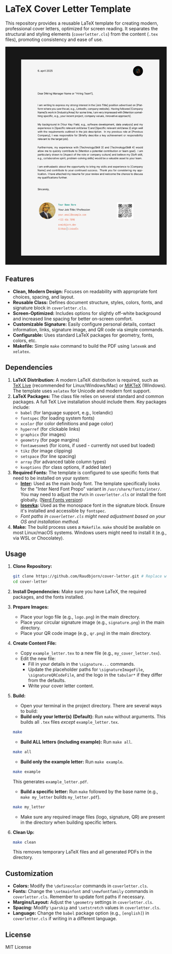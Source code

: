 # LaTeX Cover Letter Template

This repository provides a reusable LaTeX template for creating modern, professional cover letters, optimized for screen reading. It separates the structural and styling elements (`coverletter.cls`) from the content (`.tex` files), promoting consistency and ease of use.

![Example Screenshot](screenshot.png) <!-- Add a screenshot later if possible -->

## Features

*   **Clean, Modern Design:** Focuses on readability with appropriate font choices, spacing, and layout.
*   **Reusable Class:** Defines document structure, styles, colors, fonts, and signature block in `coverletter.cls`.
*   **Screen-Optimized:** Includes options for slightly off-white background and increased line spacing for better on-screen comfort.
*   **Customizable Signature:** Easily configure personal details, contact information, links, signature image, and QR code via simple commands.
*   **Configurable:** Uses standard LaTeX packages for geometry, fonts, colors, etc.
*   **Makefile:** Simple `make` command to build the PDF using `latexmk` and `xelatex`.

## Dependencies

1.  **LaTeX Distribution:** A modern LaTeX distribution is required, such as [TeX Live](https://www.tug.org/texlive/) (recommended for Linux/Windows/Mac) or [MiKTeX](https://miktex.org/) (Windows). The template uses `xelatex` for Unicode and modern font support.
2.  **LaTeX Packages:** The class file relies on several standard and common packages. A full TeX Live installation should include them. Key packages include:
    *   `babel` (for language support, e.g., Icelandic)
    *   `fontspec` (for loading system fonts)
    *   `xcolor` (for color definitions and page color)
    *   `hyperref` (for clickable links)
    *   `graphicx` (for images)
    *   `geometry` (for page margins)
    *   `fontawesome5` (for icons, if used - currently not used but loaded)
    *   `tikz` (for image clipping)
    *   `setspace` (for line spacing)
    *   `array` (for advanced table column types)
    *   `kvoptions` (for class options, if added later)
3.  **Required Fonts:** The template is configured to use specific fonts that need to be installed on your system:
    *   **[Inter](https://fonts.google.com/specimen/Inter):** Used as the main body font. The template specifically looks for the "Inter Nerd Font Propo" variant in `/usr/share/fonts/inter/`. You may need to adjust the `Path` in `coverletter.cls` or install the font globally. ([Nerd Fonts version](https://www.nerdfonts.com/font-downloads))
    *   **[Iosevka](https://typeof.net/Iosevka/):** Used as the monospace font in the signature block. Ensure it's installed and accessible by `fontspec`.
    *   *Font paths in `coverletter.cls` might need adjustment based on your OS and installation method.*
4.  **Make:** The build process uses a `Makefile`. `make` should be available on most Linux/macOS systems. Windows users might need to install it (e.g., via WSL or Chocolatey).

## Usage

1.  **Clone Repository:**
    ```bash
    git clone https://github.com/Raudbjorn/cover-letter.git # Replace with your repo URL
    cd cover-letter
    ```
2.  **Install Dependencies:** Make sure you have LaTeX, the required packages, and the fonts installed.
3.  **Prepare Images:**
    *   Place your logo file (e.g., `logo.png`) in the main directory.
    *   Place your circular signature image (e.g., `signature.png`) in the main directory.
    *   Place your QR code image (e.g., `qr.png`) in the main directory.
4.  **Create Content File:**
    *   Copy `example_letter.tex` to a new file (e.g., `my_cover_letter.tex`).
    *   Edit the new file:
        *   Fill in your details in the `\signature...` commands.
        *   Update the placeholder paths for `\signatureImageFile`, `\signatureQRCodeFile`, and the logo in the `tabular*` if they differ from the defaults.
        *   Write your cover letter content.
5.  **Build:**
    *   Open your terminal in the project directory. There are several ways to build:
    *   **Build only your letter(s) (Default):** Run `make` without arguments. This builds all `.tex` files *except* `example_letter.tex`.
      ```bash
      make
      ```
    *   **Build ALL letters (including example):** Run `make all`.
      ```bash
      make all
      ```
    *   **Build only the example letter:** Run `make example`.
      ```bash
      make example
      ```
      This generates `example_letter.pdf`.
    *   **Build a specific letter:** Run `make` followed by the base name (e.g., `make my_letter` builds `my_letter.pdf`).
      ```bash
      make my_letter
      ```
    *   Make sure any required image files (logo, signature, QR) are present in the directory when building specific letters.

6.  **Clean Up:**
    ```bash
    make clean
    ```
    This removes temporary LaTeX files and all generated PDFs in the directory.

## Customization

*   **Colors:** Modify the `\definecolor` commands in `coverletter.cls`.
*   **Fonts:** Change the `\setmainfont` and `\newfontfamily` commands in `coverletter.cls`. Remember to update font paths if necessary.
*   **Margins/Layout:** Adjust the `\geometry` settings in `coverletter.cls`.
*   **Spacing:** Modify `\parskip` and `\setstretch` values in `coverletter.cls`.
*   **Language:** Change the `babel` package option (e.g., `[english]`) in `coverletter.cls` if writing in a different language.

## License

MIT License
